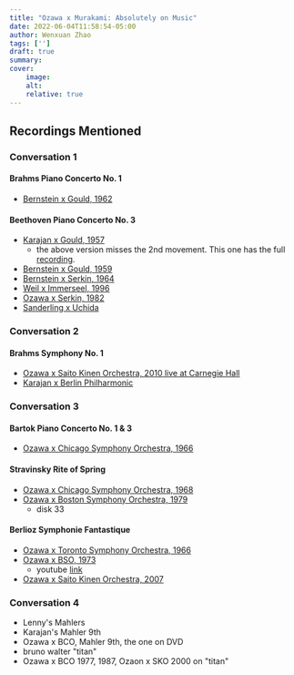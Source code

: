 ```yaml
---
title: "Ozawa x Murakami: Absolutely on Music"
date: 2022-06-04T11:58:54-05:00
author: Wenxuan Zhao
tags: ['']
draft: true
summary: 
cover:
    image: 
    alt: 
    relative: true
---
```


## Recordings Mentioned 
### Conversation 1
#### Brahms Piano Concerto No. 1
- [Bernstein x Gould, 1962](https://music.apple.com/us/album/brahms-concerto-for-piano-and-orchestra-no-1-in-d-minor-op-15/344579057)


#### Beethoven Piano Concerto No. 3 
- [Karajan x Gould, 1957](https://music.apple.com/us/album/beethoven-piano-concerto-no-3-sibelius-symphonie-no-5/337316434)
    - the above version misses the 2nd movement. This one has the full [recording](https://www.youtube.com/watch?v=f_J_7G_Cv68&ab_channel=TheJustSound%E2%9D%95).
- [Bernstein x Gould, 1959](https://music.apple.com/us/album/beethoven-piano-concerto-no-3-in-c-minor-op-37/1004912817)
- [Bernstein x Serkin, 1964](https://music.apple.com/us/album/beethoven-piano-concertos-nos-3-no-5-emperor-expanded/157853034)
- [Weil x Immerseel, 1996](https://music.apple.com/us/album/beethoven-piano-concertos-nos-3-4/987446009)
- [Ozawa x Serkin, 1982](https://music.apple.com/us/album/beethoven-piano-concertos-nos-1-3/1625914632)
- [Sanderling x Uchida](https://music.apple.com/us/album/beethoven-piano-concertos-nos-3-4/1452345029)

### Conversation 2
#### Brahms Symphony No. 1
- [Ozawa x Saito Kinen Orchestra, 2010 live at Carnegie Hall](https://www.youtube.com/watch?v=XBtaLCOe5Ow&t=7s&ab_channel=RedArrow)
- [Karajan x Berlin Philharmonic](https://music.apple.com/us/album/brahms-symphony-no-1-schumann-symphony-no-1/1452231226)

### Conversation 3
#### Bartok Piano Concerto No. 1 & 3
- [Ozawa x Chicago Symphony Orchestra, 1966](https://music.apple.com/us/album/bart%C3%B3k-piano-concertos-nos-1-3/1216645626)

#### Stravinsky Rite of Spring
- [Ozawa x Chicago Symphony Orchestra, 1968](https://music.apple.com/us/album/seiji-ozawa-the-chicago-symphony-orchestra-the/1216643703)
- [Ozawa x Boston Symphony Orchestra, 1979](https://www.deutschegrammophon.com/en/catalogue/products/seiji-ozawa-the-philips-years-10266)
    - disk 33

#### Berlioz Symphonie Fantastique
- [Ozawa x Toronto Symphony Orchestra, 1966](https://www.youtube.com/watch?v=TZO7hnU2-es&ab_channel=ClassicalRecords)
- [Ozawa x BSO, 1973](https://www.discogs.com/master/615131-Hector-Berlioz-Boston-Symphony-Orchestra-Seiji-Ozawa-Symphonie-Fantastique)
    - youtube [link](https://www.youtube.com/watch?v=q0C7lDnw5zs&ab_channel=glemoine14)
- [Ozawa x Saito Kinen Orchestra, 2007](https://music.apple.com/us/album/seiji-ozawa-anniversary/1452513675)

### Conversation 4
- Lenny's Mahlers
- Karajan's Mahler 9th
- Ozawa x BCO, Mahler 9th, the one on DVD 
- bruno walter "titan"
- Ozawa x BCO 1977, 1987, Ozaon x SKO 2000 on "titan"
